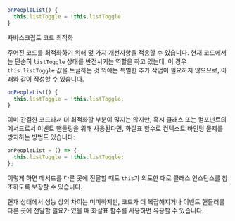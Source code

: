 ```javascript
onPeopleList() {
  this.listToggle = !this.listToggle
}
```

자바스크립트 코드 최적화


주어진 코드를 최적화하기 위해 몇 가지 개선사항을 적용할 수 있습니다. 현재 코드에서는 단순히 `listToggle` 상태를 반전시키는 역할을 하고 있는데, 이 경우 `this.listToggle` 값을 토글하는 것 외에는 특별한 추가 작업이 필요하지 않으므로, 아래와 같이 작성할 수 있습니다.

```javascript
onPeopleList() {
  this.listToggle = !this.listToggle;
}
```

이미 간결한 코드라서 더 최적화할 부분이 많지는 않지만, 혹시 클래스 또는 컴포넌트의 메서드로서 이벤트 핸들링을 위해 사용된다면, 화살표 함수로 컨텍스트 바인딩 문제를 방지하는 방법도 있습니다:

```javascript
onPeopleList = () => {
  this.listToggle = !this.listToggle;
};
```

이렇게 하면 메서드를 다른 곳에 전달할 때도 `this`가 의도한 대로 클래스 인스턴스를 참조하도록 보장할 수 있습니다.

현재 상태에서 성능 상의 차이는 미미하지만, 코드가 더 복잡해지거나 이벤트 핸들러를 다른 곳에 전달할 필요가 있을 때 화살표 함수를 사용하면 유용할 수 있습니다.

